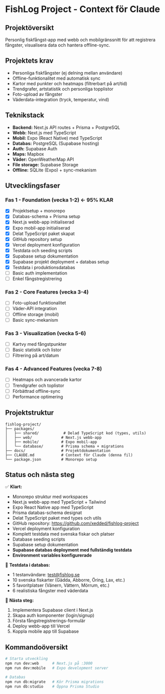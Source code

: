 # FishLog Project - Context för Claude

## Projektöversikt
Personlig fiskfångst-app med webb och mobilgränssnitt för att registrera fångster, visualisera data och hantera offline-sync.

## Projektets krav
- Personliga fiskfångster (ej delning mellan användare)
- Offline-funktionalitet med automatisk sync
- Kartor med punkter och heatmaps (filtrerbart på art/tid)
- Trendgrafer, artstatistik och personliga topplistor
- Foto-upload av fångster
- Väderdata-integration (tryck, temperatur, vind)

## Teknikstack
- **Backend:** Next.js API routes + Prisma + PostgreSQL
- **Webb:** Next.js med TypeScript
- **Mobil:** Expo (React Native) med TypeScript
- **Databas:** PostgreSQL (Supabase hosting)
- **Auth:** Supabase Auth
- **Maps:** Mapbox
- **Väder:** OpenWeatherMap API
- **File storage:** Supabase Storage
- **Offline:** SQLite (Expo) + sync-mekanism

## Utvecklingsfaser

### Fas 1 - Foundation (vecka 1-2) ← 95% KLAR
- [x] Projektsetup + monorepo
- [x] Databas-schema + Prisma setup
- [x] Next.js webb-app initialiserad
- [x] Expo mobil-app initialiserad
- [x] Delat TypeScript paket skapat
- [x] GitHub repository setup
- [x] Vercel deployment konfiguration
- [x] Testdata och seeding scripts
- [x] Supabase setup dokumentation
- [x] Supabase projekt deployment + databas setup
- [x] Testdata i produktionsdatabas
- [ ] Basic auth implementation
- [ ] Enkel fångstregistrering

### Fas 2 - Core Features (vecka 3-4)
- [ ] Foto-upload funktionalitet
- [ ] Väder-API integration
- [ ] Offline storage (mobil)
- [ ] Basic sync-mekanism

### Fas 3 - Visualization (vecka 5-6)
- [ ] Kartvy med fångstpunkter
- [ ] Basic statistik och listor
- [ ] Filtrering på art/datum

### Fas 4 - Advanced Features (vecka 7-8)
- [ ] Heatmaps och avancerade kartor
- [ ] Trendgrafer och toplistor
- [ ] Förbättrad offline-sync
- [ ] Performance optimering

## Projektstruktur
```
fishlog-project/
├── packages/
│   ├── shared/           # Delad TypeScript kod (types, utils)
│   ├── web/             # Next.js webb-app
│   ├── mobile/          # Expo mobil-app
│   └── database/        # Prisma schema + migrations
├── docs/                # Projektdokumentation
├── CLAUDE.md            # Context för Claude (denna fil)
└── package.json         # Monorepo setup
```

## Status och nästa steg
✅ **Klart:**
- Monorepo struktur med workspaces
- Next.js webb-app med TypeScript + Tailwind
- Expo React Native app med TypeScript
- Prisma databas-schema designat
- Delat TypeScript paket med types och utils
- GitHub repository: https://github.com/xedded/fishlog-project
- Vercel deployment konfiguration
- Komplett testdata med svenska fiskar och platser
- Database seeding scripts
- Supabase setup dokumentation
- **Supabase databas deployment med fullständig testdata**
- **Environment variables konfigurerade**

🎯 **Testdata i databas:**
- 1 testanvändare: test@fishlog.se
- 10 svenska fiskarter (Gädda, Abborre, Öring, Lax, etc.)
- 5 favoritplatser (Vänern, Vättern, Mörrum, etc.)
- 6 realistiska fångster med väderdata

🚀 **Nästa steg:**
1. Implementera Supabase client i Next.js
2. Skapa auth komponenter (login/signup)
3. Första fångstregistrerings-formulär
4. Deploy webb-app till Vercel
5. Koppla mobile app till Supabase

## Kommandoöversikt
```bash
# Starta utveckling
npm run dev:web      # Next.js på :3000
npm run dev:mobile   # Expo development server

# Databas
npm run db:migrate   # Kör Prisma migrations
npm run db:studio    # Öppna Prisma Studio
```